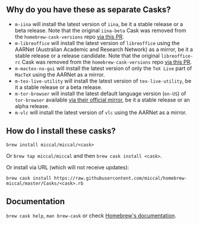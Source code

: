 ## Why do you have these as separate Casks?

* `m-iina` will install the latest version of `iina`, be it a stable release or a beta release. Note that the original `iina-beta` Cask was removed from the `homebrew-cask-versions` repo [via this PR](https://github.com/Homebrew/homebrew-cask-versions/pull/8108).
* `m-libreoffice` will install the latest version of `libreoffice` using the AARNet (Australian Academic and Research Network) as a mirror, be it a stable release or a release candidate. Note that the original `libreoffice-rc` Cask was removed from the `homebrew-cask-versions` repo [via this PR](https://github.com/Homebrew/homebrew-cask-versions/pull/8283).
* `m-mactex-no-gui` will install the latest version of only the `TeX Live` part of `MacTeX` using the AARNet as a mirror.
* `m-tex-live-utility` will install the latest version of `tex-live-utility`, be it a stable release or a beta release.
* `m-tor-browser` will install the latest default language version (`en-US`) of `tor-browser` available [via their official mirror](https://dist.torproject.org/torbrowser/), be it a stable release or an alpha release.
* `m-vlc` will install the latest version of `vlc` using the AARNet as a mirror.

## How do I install these casks?

`brew install miccal/miccal/<cask>`

Or `brew tap miccal/miccal` and then `brew cask install <cask>`.

Or install via URL (which will not receive updates):

```
brew cask install https://raw.githubusercontent.com/miccal/homebrew-miccal/master/Casks/<cask>.rb
```

## Documentation

`brew cask help`, `man brew-cask` or check [Homebrew's documentation](https://docs.brew.sh).
